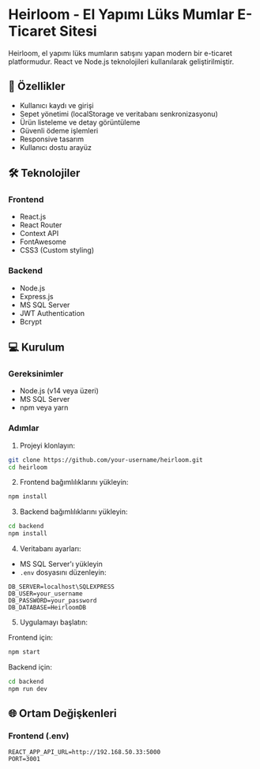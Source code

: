 # Heirloom - El Yapımı Lüks Mumlar E-Ticaret Sitesi

Heirloom, el yapımı lüks mumların satışını yapan modern bir e-ticaret platformudur. React ve Node.js teknolojileri kullanılarak geliştirilmiştir.

## 🚀 Özellikler

- Kullanıcı kaydı ve girişi
- Sepet yönetimi (localStorage ve veritabanı senkronizasyonu)
- Ürün listeleme ve detay görüntüleme
- Güvenli ödeme işlemleri
- Responsive tasarım
- Kullanıcı dostu arayüz

## 🛠️ Teknolojiler

### Frontend
- React.js
- React Router
- Context API
- FontAwesome
- CSS3 (Custom styling)

### Backend
- Node.js
- Express.js
- MS SQL Server
- JWT Authentication
- Bcrypt

## 💻 Kurulum

### Gereksinimler
- Node.js (v14 veya üzeri)
- MS SQL Server
- npm veya yarn

### Adımlar

1. Projeyi klonlayın:
```bash
git clone https://github.com/your-username/heirloom.git
cd heirloom
```

2. Frontend bağımlılıklarını yükleyin:
```bash
npm install
```

3. Backend bağımlılıklarını yükleyin:
```bash
cd backend
npm install
```

4. Veritabanı ayarları:
- MS SQL Server'ı yükleyin
- `.env` dosyasını düzenleyin:
```env
DB_SERVER=localhost\SQLEXPRESS
DB_USER=your_username
DB_PASSWORD=your_password
DB_DATABASE=HeirloomDB
```

5. Uygulamayı başlatın:

Frontend için:
```bash
npm start
```

Backend için:
```bash
cd backend
npm run dev
```

## 🌐 Ortam Değişkenleri

### Frontend (.env)
```env
REACT_APP_API_URL=http://192.168.50.33:5000
PORT=3001
```